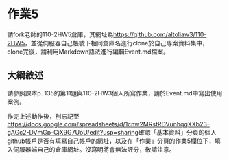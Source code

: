 # 作業5
請fork老師的110-2HW5倉庫，其網址為<https://github.com/altoliaw3/110-2HW5>，並從伺服器自己帳號下相同倉庫名進行clone於自己專案資料集中，clone完後，請利用Markdown語法進行編輯Event.md檔案。

## 大綱敘述
請參照課本p. 135的第11題與110-2HW3個人所寫作業，請於Event.md中寫出使用案例。

作完上述動作後，別忘記至<https://docs.google.com/spreadsheets/d/1cnw2MRstRDVunhqqXXb23-gAGc2-DVmGp-CjX9G7UoU/edit?usp=sharing>確認「基本資料」分頁的個人github帳戶是否有填寫自己帳戶的網址，以及在「作業」分頁的作業5欄位下，填入伺服器端自己的倉庫網址。沒寫明將會無法評分，敬請注意。